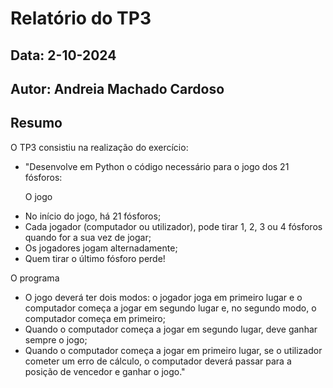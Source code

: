 # Relatório do TP3
## Data: 2-10-2024
## Autor: Andreia Machado Cardoso

## Resumo
O TP3 consistiu na realização do exercício:
- "Desenvolve em Python o código necessário para o jogo dos 21 fósforos:

  O jogo
* No início do jogo, há 21 fósforos;
* Cada jogador (computador ou utilizador), pode tirar 1, 2, 3 ou 4 fósforos quando for a sua vez de jogar;
* Os jogadores jogam alternadamente;
* Quem tirar o último fósforo perde!

O programa 
* O jogo deverá ter dois modos: o jogador joga em primeiro lugar e o computador começa a jogar em segundo lugar e, no segundo modo, o computador começa em primeiro; 
* Quando o computador começa a jogar em segundo lugar, deve ganhar sempre o jogo;
* Quando o computador começa a jogar em primeiro lugar, se o utilizador cometer um erro de cálculo, o computador deverá passar para a posição de vencedor e ganhar o jogo."
